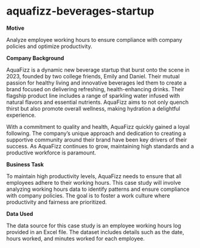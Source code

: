 # aquafizz-beverages-startup
**Motive**

Analyze employee working hours to ensure compliance with company policies and optimize productivity.

**Company Background**

AquaFizz is a dynamic new beverage startup that burst onto the scene in 2023, founded by two college friends, Emily and Daniel. Their mutual passion for healthy living and innovative beverages led them to create a brand focused on delivering refreshing, health-enhancing drinks. Their flagship product line includes a range of sparkling water infused with natural flavors and essential nutrients. AquaFizz aims to not only quench thirst but also promote overall wellness, making hydration a delightful experience.

With a commitment to quality and health, AquaFizz quickly gained a loyal following. The company’s unique approach and dedication to creating a supportive community around their brand have been key drivers of their success. As AquaFizz continues to grow, maintaining high standards and a productive workforce is paramount.

**Business Task**

To maintain high productivity levels, AquaFizz needs to ensure that all employees adhere to their working hours. This case study will involve analyzing working hours data to identify patterns and ensure compliance with company policies. The goal is to foster a work culture where productivity and fairness are prioritized.

**Data Used**

The data source for this case study is an employee working hours log provided in an Excel file. The dataset includes details such as the date, hours worked, and minutes worked for each employee.
